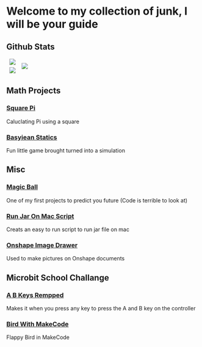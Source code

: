 # Welcome to my collection of junk, I will be your guide

## Github Stats

<table class="tg">
<thead>
  <tr>
    <td class="tg-0pky">
      <img src="https://github-readme-streak-stats.herokuapp.com?user=SGlombicki&theme=gruvbox&hide_border=true" />
    </td>
    <td class="tg-0pky" rowspan="2">
      <img src="https://github-readme-stats.vercel.app/api/top-langs/?username=SGlombicki&theme=gruvbox&hide_border=true" />
    </td>
  </tr>
  <tr>
    <td class="tg-0pky">
      <img src="https://github-readme-stats.vercel.app/api?username=SGlombicki&show_icons=true&theme=gruvbox&hide_border=true)](https://github.com/anuraghazra/github-readme-stats" />
    </td>
  </tr>
</thead>
</table>

## Math Projects

### [Square Pi](https://github.com/SGlombicki/SquarePi)
Caluclating Pi using a square

### [Basyiean Statics](https://github.com/SGlombicki/Bayesian-statistics)
Fun little game brought turned into a simulation

## Misc

### [Magic Ball](https://github.com/SGlombicki/MagicBall)
One of my first projects to predict you future (Code is terrible to look at)

### [Run Jar On Mac Script](https://github.com/SGlombicki/Run-Jar-On-Mac)
Creats an easy to run script to run jar file on mac

### [Onshape Image Drawer](https://github.com/SGlombicki/Onshape-Image-Drawer)
Used to make pictures on Onshape documents

## Microbit School Challange

### [A B Keys Rempped](https://github.com/SGlombicki/MicroBit-A-B-Key-mapped)
Makes it when you press any key to press the A and B key on the controller

### [Bird With MakeCode](https://github.com/SGlombicki/Bird_With_MakeCode)
Flappy Bird in MakeCode
